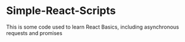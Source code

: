 # Simple-React-Scripts
This is some code used to learn React Basics, including asynchronous requests and promises
